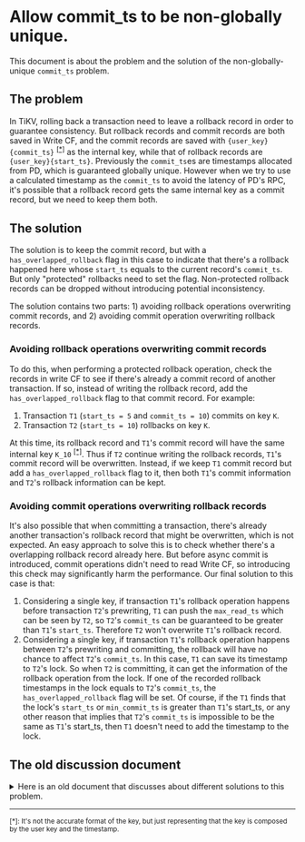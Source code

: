 # Allow commit_ts to be non-globally unique.

This document is about the problem and the solution of the non-globally-unique `commit_ts` problem.

## The problem

In TiKV, rolling back a transaction need to leave a rollback record in order to guarantee consistency. But rollback records and commit records are both saved in Write CF, and the commit records are saved with `{user_key}{commit_ts}` <sup>[[*]](#footnote-star)</sup> as the internal key, while that of rollback records are `{user_key}{start_ts}`. Previously the `commit_ts`es are timestamps allocated from PD, which is guaranteed globally unique. However when we try to use a calculated timestamp as the `commit_ts` to avoid the latency of PD's RPC, it's possible that a rollback record gets the same internal key as a commit record, but we need to keep them both.

## The solution

The solution is to keep the commit record, but with a `has_overlapped_rollback` flag in this case to indicate that there's a rollback happened here whose `start_ts` equals to the current record's `commit_ts`. But only "protected" rollbacks need to set the flag. Non-protected rollback records can be dropped without introducing potential inconsistency.

The solution contains two parts: 1) avoiding rollback operations overwriting commit records, and 2) avoiding commit operation overwriting rollback records.

### Avoiding rollback operations overwriting commit records

To do this, when performing a protected rollback operation, check the records in write CF to see if there's already a commit record of another transaction. If so, instead of writing the rollback record, add the `has_overlapped_rollback` flag to that commit record. For example:

1. Transaction `T1` (`start_ts = 5` and `commit_ts = 10`) commits on key `K`.
2. Transaction `T2` (`start_ts = 10`) rollbacks on key `K`.

At this time, its rollback record and `T1`'s commit record will have the same internal key `K_10` <sup>[[*]](#footnote-star)</sup>. Thus if `T2` continue writing the rollback records, `T1`'s commit record will be overwritten. Instead, if we keep `T1` commit record but add a `has_overlapped_rollback` flag to it, then both `T1`'s commit information and `T2`'s rollback information can be kept.

### Avoiding commit operations overwriting rollback records

It's also possible that when committing a transaction, there's already another transaction's rollback record that might be overwritten, which is not expected. An easy approach to solve this is to check whether there's a overlapping rollback record already here. But before async commit is introduced, commit operations didn't need to read Write CF, so introducing this check may significantly harm the performance. Our final solution to this case is that:

1. Considering a single key, if transaction `T1`'s rollback operation happens before transaction `T2`'s prewriting, `T1` can push the `max_read_ts` which can be seen by `T2`, so `T2`'s `commit_ts` can be guaranteed to be greater than `T1`'s `start_ts`. Therefore `T2` won't overwrite `T1`'s rollback record.
2. Considering a single key, if transaction `T1`'s rollback operation happens between `T2`'s prewriting and committing, the rollback will have no chance to affect `T2`'s `commit_ts`. In this case, `T1` can save its timestamp to `T2`'s lock. So when `T2` is committing, it can get the information of the rollback operation from the lock. If one of the recorded rollback timestamps in the lock equals to `T2`'s `commit_ts`, the `has_overlapped_rollback` flag will be set. Of course, if the `T1` finds that the lock's `start_ts` or `min_commit_ts` is greater than `T1`'s start_ts, or any other reason that implies that `T2`'s `commit_ts` is impossible to be the same as `T1`'s start_ts, then `T1` doesn't need to add the timestamp to the lock.

## The old discussion document

<details>
<summary>Here is an old document that discusses about different solutions to this problem.</summary>

This is a machine translation of a [Chinese document](https://docs.google.com/document/d/1ofa9zYdb0-UmFu-uDHDLft2-G4s2SI2TJRErNRDH7O0/edit#) by @MyonKeminta.

# Allow commit_ts to be non-globally unique.

## background

In our current implementation, both the start_ts and commit_ts of a transaction come from the PD and the big transactions we are currently doing and the single Region transactions we will continue to do. Both 1PC and Parallel Commit will cause commit_ts to be no longer global The only. Thus, in order to continue the work described above, many of the corner cases that we once did not need to deal with now need to have their behavior harmonized. Any case not covered by the test needs to be covered.
(None of the above optimizations will result in start_ts and commit_ts being equal for the same transaction)

## Behavior while reading and writing

### read

It's the question of whether a commit record is visible to a transaction with start_ts = T when it reads a commit record with commit_ts = T.
Here you can define T as start_ts/for_update_ts > T as commit_ts, i.e. the data for commit_ts = T is visible to the transaction for which start_ts = T.

### write

Also under the definition of T as start_ts > T as commit_ts, a The write transaction for start_ts = T encounters a commit record for commit_ts for T ( The lock can be successfully applied when (not Rollback). Because its commit_ts must be greater than start_ts, it can be compared to the commit record of the previous transaction. Coexistence. However, if you encounter a write record with the same timestamp that is not a transaction commit, but a Rollback record, then this write should fail.

In fact it would be simpler to simply disallow the locking in the above case, just as the current logic is, without change. The only advantage of the above is that it reduces some WriteConflict.

(Note: Now on a pessimistic lock, if the commit_ts of the existing commit record are the same as the current for_update_ts, then it is allowed to lock successfully)

### commit-commit conflict

It is possible two transactions have the same `commit_ts`. It's easy to imagine one transaction gets a `commit_ts` as `max(max_read_ts) + 1` and another gets that timestamp from PD. This is fine as long as the two transactions don't meet. If the two transactions try to write the same key, then there would be two competing values for any reads after that `commit_ts` (TiKV could not write both values into the write CF, but this is a technicality, the more fundamental problem is that there is no way for TiKV to judge which value is most recent). However, due to locking this cannot occur (depending on how the non-unique timestamps occur, it also might not be possible to create such a situation).


## Problems with Write CF's Rollback logs

The format of the Write CF key is {encoded_key}{commit_ts }, but it's different for Rollback-type records: a Rollback dropped transaction has no commit_ts, which has start_ts appended to the end of its key, so there could be something like this Phenomena.

* Transaction 1: start_ts = 10, commit_ts = 11
* Transaction 2: start_ts = 11, Rollback

In this case, transaction 2 may overwrite transaction 1's commit record when Write CF writes the rollback record, resulting in the loss of the data committed by transaction 1.

### Solution 1: Write Priority

At TiKV's transaction level, before writing a rollback, it is checked whether there is already another commit record equivalent to ts and if so, no more rollbacks are written; writing other commit records is allowed to overwrite the rollback record.

Disadvantages:

* Rollback requires an additional read operation, potentially causing a performance regression.
* Unable to block requests for pessimistic transactions that arrive late. This situation, once it arises on the primary key of a pessimistic transaction, may cause the pessimistic transaction to be correct. Impact. I think this can be addressed by treating a write with the same commit ts but different start ts as a rollback.

### Solution 2: Rollback CF

Separate the Rollback into a new CF. The downside is that the amount of work involved in such a change can be very high and compatibility issues need to be properly addressed. Also, this solution can help with another problem: https://docs.google.com/document/d/1suX8QQjI_eWc1PxI52vFWBBM9ajkRQxGNbAr_svypRo/edit?ts=5d91a36a#

This programme is being prepared for implementation. Related documents: https://docs.google.com/document/d/1SB4M19Xkv6zpZN4cbX6QlHJPtlB66VOJXuzL0ewx94w/edit#

### Solution 3: Rollback Flag

When a Rollback is found to collide with another Write record, the Rollback is treated as a A flag bit is added to the Write record with which the collision occurs, causing the Rollback information to collide with the transaction commit. Records coexist. As with Scenario 1, there is additional overhead and it is not very elegant to implement, but it solves a problem that has an impact on pessimistic matters. Question.

### Solution 4: Staggered ts

Modify the ts assignment logic so that start_ts is all odd commit_ts is all even. The downside is that it is too ungainly.

The current preference is for the Rollback CF solution, as this would incidentally solve a number of other problems:

* Problems with Rollback records and Lock records affecting query performance (if Lock-type Write records are also placed in the new CF).
* collapse rollback Issues that affect the validity of pessimistic matters in extreme cases.
* It's also part of the job to split write cf for latest and history.

### Solution 5: max_ts

Rather than maintaining `max_read_ts`, we maintain `max_ts` which is updated with every timestamp the TiKV node sees (i.e., every prewrite's `start_ts` and updated with every `commit_ts` when a transaction is committed).

### Solution 6: Extend the timestamp format

New timestamps are 128 bits. The first 64 are a local timestamp, the remaining 64 contain a specification version number for forward compatibility and a node identifier to identify the node that generated the timestamp. PD has the unique node id `0`. Old timestamps are considered equivalent to a new timestamp with `0` node id.

Each node maintains a local timestamp counter in the manner of a Lamport Clock. This value is sent to other nodes including PD with every message (or most messages). The ordering of the local timestamp only has the property that if event `a` observably precedes event `b`, then `ts(a) < ts(b)`. However, local timestamps are not globally unique and the inverse of the previous property is not true. Two timestamps with the same node id do provide the inverse property and all timestamps with the same node id gives a linear total order.

The entire timestamp is globally unique and gives a total ordering over timestamps. However, it is not linear in that it does not strictly match the ordering due to real time.

This solution easily solves the issue of write and rollback entries in the write CF. It also improves efficiency since to get a new timestamp, a node does not need to send a message to PD, it can use its local 'clock'.

However, it means we lose strict linearizability because the order of writes may not exactly match their real time ordering.

This solution is amenable to configuration, since if the node id is always 0, then we have the same properties as we do currently.

TODO - how does this interact with tools which require unique timestamps?

</details>


---

<sup id="footnote-star">[*]: It's not the accurate format of the key, but just representing that the key is composed by the user key and the timestamp.</sup>